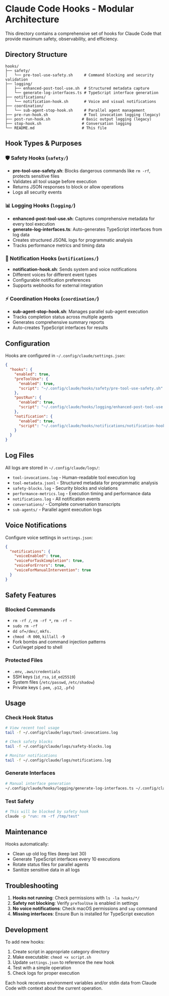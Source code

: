 # Claude Code Hooks - Modular Architecture

This directory contains a comprehensive set of hooks for Claude Code that provide maximum safety, observability, and efficiency.

## Directory Structure

```
hooks/
├── safety/
│   └── pre-tool-use-safety.sh     # Command blocking and security validation
├── logging/
│   ├── enhanced-post-tool-use.sh  # Structured metadata capture
│   └── generate-log-interfaces.ts # TypeScript interface generation
├── notifications/
│   └── notification-hook.sh       # Voice and visual notifications
├── coordination/
│   └── sub-agent-stop-hook.sh     # Parallel agent management
├── pre-run-hook.sh                # Tool invocation logging (legacy)
├── post-run-hook.sh              # Basic output logging (legacy)
├── stop-hook.sh                  # Conversation logging
└── README.md                     # This file
```

## Hook Types & Purposes

### 🛡️ Safety Hooks (`safety/`)
- **pre-tool-use-safety.sh**: Blocks dangerous commands like `rm -rf`, protects sensitive files
- Validates all tool usage before execution
- Returns JSON responses to block or allow operations
- Logs all security events

### 📊 Logging Hooks (`logging/`)
- **enhanced-post-tool-use.sh**: Captures comprehensive metadata for every tool execution
- **generate-log-interfaces.ts**: Auto-generates TypeScript interfaces from log data
- Creates structured JSONL logs for programmatic analysis
- Tracks performance metrics and timing data

### 🔔 Notification Hooks (`notifications/`)
- **notification-hook.sh**: Sends system and voice notifications
- Different voices for different event types
- Configurable notification preferences
- Supports webhooks for external integration

### ⚡ Coordination Hooks (`coordination/`)
- **sub-agent-stop-hook.sh**: Manages parallel sub-agent execution
- Tracks completion status across multiple agents
- Generates comprehensive summary reports
- Auto-creates TypeScript interfaces for results

## Configuration

Hooks are configured in `~/.config/claude/settings.json`:

```json
{
  "hooks": {
    "enabled": true,
    "preToolUse": {
      "enabled": true,
      "script": "~/.config/claude/hooks/safety/pre-tool-use-safety.sh"
    },
    "postRun": {
      "enabled": true,
      "script": "~/.config/claude/hooks/logging/enhanced-post-tool-use.sh"
    },
    "notification": {
      "enabled": true,
      "script": "~/.config/claude/hooks/notifications/notification-hook.sh"
    }
  }
}
```

## Log Files

All logs are stored in `~/.config/claude/logs/`:

- `tool-invocations.log` - Human-readable tool execution log
- `tool-metadata.jsonl` - Structured metadata for programmatic analysis
- `safety-blocks.log` - Security blocks and violations
- `performance-metrics.log` - Execution timing and performance data
- `notifications.log` - All notification events
- `conversations/` - Complete conversation transcripts
- `sub-agents/` - Parallel agent execution logs

## Voice Notifications

Configure voice settings in `settings.json`:

```json
{
  "notifications": {
    "voiceEnabled": true,
    "voiceForTaskCompletion": true,
    "voiceForErrors": true,
    "voiceForManualIntervention": true
  }
}
```

## Safety Features

### Blocked Commands
- `rm -rf /`, `rm -rf *`, `rm -rf ~`
- `sudo rm -rf`
- `dd of=/dev/`, `mkfs.`
- `chmod -R 000`, `killall -9`
- Fork bombs and command injection patterns
- Curl/wget piped to shell

### Protected Files
- `.env`, `.aws/credentials`
- SSH keys (`id_rsa`, `id_ed25519`)
- System files (`/etc/passwd`, `/etc/shadow`)
- Private keys (`.pem`, `.p12`, `.pfx`)

## Usage

### Check Hook Status
```bash
# View recent tool usage
tail -f ~/.config/claude/logs/tool-invocations.log

# Check safety blocks
tail -f ~/.config/claude/logs/safety-blocks.log

# Monitor notifications
tail -f ~/.config/claude/logs/notifications.log
```

### Generate Interfaces
```bash
# Manual interface generation
~/.config/claude/hooks/logging/generate-log-interfaces.ts ~/.config/claude/logs/tool-metadata.jsonl
```

### Test Safety
```bash
# This will be blocked by safety hook
claude -p "run: rm -rf /tmp/test"
```

## Maintenance

Hooks automatically:
- Clean up old log files (keep last 30)
- Generate TypeScript interfaces every 10 executions
- Rotate status files for parallel agents
- Sanitize sensitive data in all logs

## Troubleshooting

1. **Hooks not running**: Check permissions with `ls -la hooks/*/`
2. **Safety not blocking**: Verify `preToolUse` is enabled in settings
3. **No voice notifications**: Check macOS permissions and `say` command
4. **Missing interfaces**: Ensure Bun is installed for TypeScript execution

## Development

To add new hooks:
1. Create script in appropriate category directory
2. Make executable: `chmod +x script.sh`
3. Update `settings.json` to reference the new hook
4. Test with a simple operation
5. Check logs for proper execution

Each hook receives environment variables and/or stdin data from Claude Code with context about the current operation.